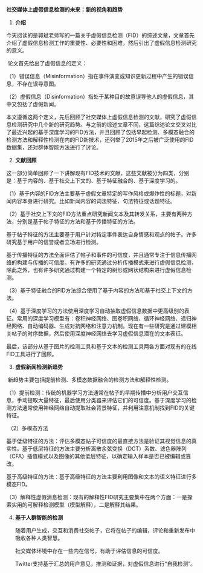 **社交媒体上虚假信息检测的未来：新的视角和趋势**

1. **介绍**

​	今天阅读的是郭斌老师写的一篇关于虚假信息检测（FID）的综述文章，文章首先介绍了虚假信息检测工作的重要性、必要性和困难，然后引出了虚假信息检测研究的意义。

​	论文首先给出了虚假信息的定义：

​	（1）错误信息（Misinformation）指在事件演变或知识更新过程中产生的错误信息，不存在误导意图。

​	（2）虚假信息（Disinformation）指处于某种目的故意误导他人的虚假信息，其中又包括了虚假新闻。

​	本文遵循这两个定义，先后回顾了社交媒体上虚假信息检测的文献，研究了虚假信息检测研究中几个新的研究趋势。与之前的综述文章不同，这篇综述论文交叉对比了最近兴起的基于深度学习的FID方法，并且回顾了包括早起检测、多模态融合的检测方法和解释性检测在内的FID新技术，还列举了2015年之后被广泛使用的FID数据集，还对群体智能方法进行了讨论。

2. **文献回顾**

​	这一部分简单回顾了一下讲解现有FID技术的文献，这些文献被分为四类，分别是：基于内容的、基于社交上下文的、基于特征融合的、基于深度学习的。

​	（1）基于内容的FID方法主要基于虚假文章特定的写作风格或爆炸性的标题，对新闻内容本身进行研究。比如新闻内容的词法特征、句法特征或话题特征。

​	（2）基于社交上下文的FID方法重点研究新闻文本及其转发关系，主要有两种方法，分别是基于帖子特征的方法和基于传播特征的方法。

​		基于帖子特征的方法主要基于用户针对特定事件表达自身情感和观点的帖子。许多研究基于用户的信誉或者立场进行检测。

​		基于传播特征的方法全面评估了帖子和事件的可信度，并且通常专注于信息传播网络的构建与传播的可信度。有许多的研究通过分析传播模式来进行虚假信息检测，除此之外，也有许多研究通过构建一个特定的树形或网状结构来进行虚假信息检测。

​	（3）基于特征融合的FID方法综合使用了基于内容的方法和基于社交上下文的方法。

​	（4）基于深度学习的方法使用深度学习自动抽取虚假信息数据中更高级别的表征。常用的深度学习模型有：卷积神经网络、图卷积网络、循环神经网络、递归神经网络、自动编码器、生成对抗网络和注意力机制。现在有一些研究是通过建模相关帖子的时序数据，然后使用深度神经网络去学习虚假信息潜在的文本表征。

​	最后，该部分从基于图片的检测工具和基于文本的检测工具两各方面对现有的在线FID工具进行了回顾。

3. **虚假新闻检测新趋势**

​	新趋势主要包括提前检测、多模态数据融合的检测方法和解释性检测。

​	（1）提前检测：传统的机器学习方法通常在帖子的早期传播中分析用户交互信息，手动提取大量特征，最后使用分类器来评估它们的可信度。基于深度学习的检测方法通常使用神经网络自动提取社会背景特征，并利用注意机制找到FID的关键特征。 

​	（2）多模态方法

​		基于低级特征的方法：评估多模态帖子可信度的最直接方法是验证其视觉信息的真实性。基于低层特征的方法主要分析离散余弦变换（DCT）系数、滤色器阵列（CFA）插值模式以及图像的其他低层特征，以确定输入样本是否已被编辑或篡改。 

​		基于高级特征的方法：基于高级特征的方法主要利用图像和文本的语义特征进行多模态FID。

​	（3）解释性虚假消息检测：现有的解释性FID研究主要集中在两个方面：一是探索实用的可解释检测模型（模型解释），二是解释其结果。

4. **基于人群智能的检测**

   随着用户生成，交互和消费社交帖子，它将在帖子的编辑，评论和重新发布中吸收各种人类智慧。

   社交媒体环境中存在一些内在信号，有助于评估信息的可信度。

   Twitter支持基于汇总的用户意见，推测和证据，对虚假信息进行“自我检测”。

